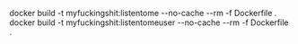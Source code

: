 docker build -t myfuckingshit:listentome --no-cache --rm -f Dockerfile .
docker build -t myfuckingshit:listentomeuser --no-cache --rm -f Dockerfile .
